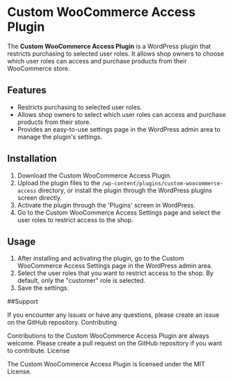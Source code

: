 # Custom WooCommerce Access Plugin

The **Custom WooCommerce Access Plugin** is a WordPress plugin that restricts purchasing to selected user roles. It allows shop owners to choose which user roles can access and purchase products from their WooCommerce store.

## Features

- Restricts purchasing to selected user roles.
- Allows shop owners to select which user roles can access and purchase products from their store.
- Provides an easy-to-use settings page in the WordPress admin area to manage the plugin's settings.

## Installation

1. Download the Custom WooCommerce Access Plugin.
2. Upload the plugin files to the `/wp-content/plugins/custom-woocommerce-access` directory, or install the plugin through the WordPress plugins screen directly.
3. Activate the plugin through the 'Plugins' screen in WordPress.
4. Go to the Custom WooCommerce Access Settings page and select the user roles to restrict access to the shop.

## Usage

1. After installing and activating the plugin, go to the Custom WooCommerce Access Settings page in the WordPress admin area.
2. Select the user roles that you want to restrict access to the shop. By default, only the "customer" role is selected.
3. Save the settings.

##Support

If you encounter any issues or have any questions, please create an issue on the GitHub repository.
Contributing

Contributions to the Custom WooCommerce Access Plugin are always welcome. Please create a pull request on the GitHub repository if you want to contribute.
License

The Custom WooCommerce Access Plugin is licensed under the MIT License.
